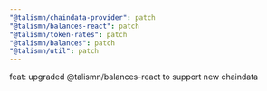 ```yaml
---
"@talismn/chaindata-provider": patch
"@talismn/balances-react": patch
"@talismn/token-rates": patch
"@talismn/balances": patch
"@talismn/util": patch
---
```


feat: upgraded @talismn/balances-react to support new chaindata
